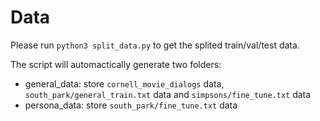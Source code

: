 # Data

Please run `python3 split_data.py` to get the splited train/val/test data.<br>

The script will automactically generate two folders:
* general_data: store `cornell_movie_dialogs` data, `south_park/general_train.txt` data and `simpsons/fine_tune.txt` data
* persona_data: store `south_park/fine_tune.txt` data
